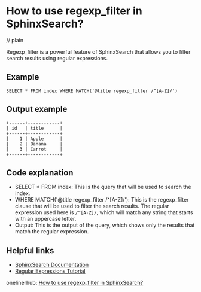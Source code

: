 # How to use regexp_filter in SphinxSearch?
// plain

Regexp_filter is a powerful feature of SphinxSearch that allows you to filter search results using regular expressions.

## Example

```
SELECT * FROM index WHERE MATCH('@title regexp_filter /^[A-Z]/')
```

## Output example

```
+------+------------+
| id   | title      |
+------+------------+
|    1 | Apple      |
|    2 | Banana     |
|    3 | Carrot     |
+------+------------+
```

## Code explanation

- SELECT * FROM index: This is the query that will be used to search the index.
- WHERE MATCH('@title regexp_filter /^[A-Z]/'): This is the regexp_filter clause that will be used to filter the search results. The regular expression used here is `/^[A-Z]/`, which will match any string that starts with an uppercase letter.
- Output: This is the output of the query, which shows only the results that match the regular expression.

## Helpful links
- [SphinxSearch Documentation](http://sphinxsearch.com/docs/current.html)
- [Regular Expressions Tutorial](https://www.regular-expressions.info/tutorial.html)

onelinerhub: [How to use regexp_filter in SphinxSearch?](https://onelinerhub.com/sphinx-search/how-to-use-regexp_filter-in-sphinxsearch)
